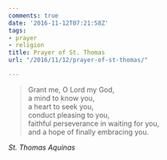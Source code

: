 ```yaml
---
comments: true
date: '2016-11-12T07:21:58Z'
tags:
- prayer
- religion
title: Prayer of St. Thomas
url: "/2016/11/12/prayer-of-st-thomas/"

---
```

>Grant me, O Lord my God,  
>a mind to know you,  
>a heart to seek you,  
>conduct pleasing to you,  
>faithful perseverance in waiting for you,  
>and a hope of finally embracing you.

<cite>St. Thomas Aquinas</cite>
